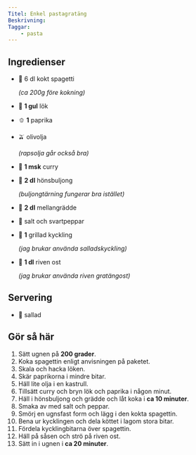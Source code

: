 ```yaml
---
Titel: Enkel pastagratäng
Beskrivning:
Taggar:
    - pasta
---
```


## Ingredienser

- :spaghetti: 6 dl kokt spagetti

    _(ca 200g före kokning)_

- :onion: **1 gul** lök
- :bell_pepper: **1** paprika
- :olive: olivolja

    _(rapsolja går också bra)_

- :curry: **1 msk** curry
- :chicken: **2 dl** hönsbuljong

    _(buljongtärning fungerar bra istället)_

- :milk_glass: **2 dl** mellangrädde
- :salt: salt och svartpeppar
- :poultry_leg: **1** grillad kyckling

    _(jag brukar använda salladskyckling)_

- :cheese: **1 dl** riven ost

    _(jag brukar använda riven gratängost)_

## Servering

- :leafy_green: sallad

## Gör så här

1. Sätt ugnen på **200 grader**.
2. Koka spagettin enligt anvisningen på paketet.
3. Skala och hacka löken.
4. Skär paprikorna i mindre bitar.
5. Häll lite olja i en kastrull.
6. Tillsätt curry och bryn lök och paprika i någon minut.
7. Häll i hönsbuljong och grädde och låt koka i **ca 10 minuter**.
8. Smaka av med salt och peppar.
9. Smörj en ugnsfast form och lägg i den kokta spagettin.
10. Bena ur kycklingen och dela köttet i lagom stora bitar.
11. Fördela kycklingbitarna över spagettin.
12. Häll på såsen och strö på riven ost.
13. Sätt in i ugnen i **ca 20 minuter**.
